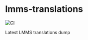# lmms-translations

[![CI](https://github.com/liushuyu/lmms-translations/actions/workflows/ci.yml/badge.svg)](https://github.com/liushuyu/lmms-translations/actions/workflows/ci.yml)

Latest LMMS translations dump
